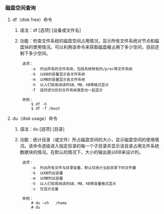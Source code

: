 ### 磁盘空间查询 ###
1. df（disk free）命令
	1. 语法：df    [选项]    [设备或文件名]
	2. 功能：检查文件系统的磁盘空间占用情况，显示所有文件系统对节点和磁盘块的使用情况。可以利用该命令来获取磁盘被占用了多少空间，目前还剩下多少空间。

			选项：
				-a	列出所有的文件系统，包括系统特有的/proc等文件系统
				-k	以KB的容量显示各文件系统	
				-m	以MB的容量显示各文件系统	
				-h	以人们较易阅读的GB、MB、KB等格式显示
				-T	连同该分区的文件系统类型也一起显示
		
			举例：
				$ df -h
				$ df -T /boot

2. du（disk usage）命令
	1. 语法：du    [选项]    [目录]
	2. 功能：统计目录（或文件）所占磁盘空间的大小，显示磁盘空间的使用情况。该命令逐级进入指定目录的每一个子目录并显示该目录占用文件系统数据块的情况。在默认的情况下，大小的输出是以KB来设计的。

			选项：
				-a	列出所有文件与目录容量，默认仅统计当前目录下的文件量
				-k	以KB列出容量
				-m	以MB列出容量	
				-h	以人们较易阅读的GB、MB、KB等容量格式显示
				-s	仅显示总量
			
			举例：
				# du –sh   /home
				# du 

